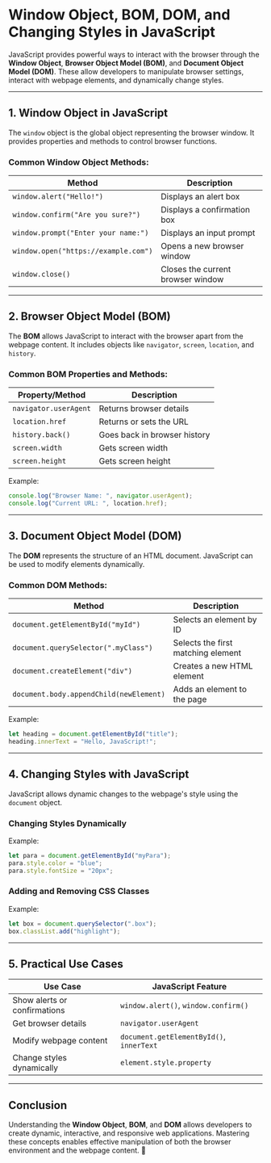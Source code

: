 # **Window Object, BOM, DOM, and Changing Styles in JavaScript**

JavaScript provides powerful ways to interact with the browser through the **Window Object**, **Browser Object Model (BOM)**, and **Document Object Model (DOM)**. These allow developers to manipulate browser settings, interact with webpage elements, and dynamically change styles.

---

## **1. Window Object in JavaScript**
The `window` object is the global object representing the browser window. It provides properties and methods to control browser functions.

### **Common Window Object Methods:**
| Method | Description |
|--------|-------------|
| `window.alert("Hello!")` | Displays an alert box |
| `window.confirm("Are you sure?")` | Displays a confirmation box |
| `window.prompt("Enter your name:")` | Displays an input prompt |
| `window.open("https://example.com")` | Opens a new browser window |
| `window.close()` | Closes the current browser window |

---

## **2. Browser Object Model (BOM)**
The **BOM** allows JavaScript to interact with the browser apart from the webpage content. It includes objects like `navigator`, `screen`, `location`, and `history`.

### **Common BOM Properties and Methods:**
| Property/Method | Description |
|---------------|-------------|
| `navigator.userAgent` | Returns browser details |
| `location.href` | Returns or sets the URL |
| `history.back()` | Goes back in browser history |
| `screen.width` | Gets screen width |
| `screen.height` | Gets screen height |

Example:
```javascript
console.log("Browser Name: ", navigator.userAgent);
console.log("Current URL: ", location.href);
```

---

## **3. Document Object Model (DOM)**
The **DOM** represents the structure of an HTML document. JavaScript can be used to modify elements dynamically.

### **Common DOM Methods:**
| Method | Description |
|--------|-------------|
| `document.getElementById("myId")` | Selects an element by ID |
| `document.querySelector(".myClass")` | Selects the first matching element |
| `document.createElement("div")` | Creates a new HTML element |
| `document.body.appendChild(newElement)` | Adds an element to the page |

Example:
```javascript
let heading = document.getElementById("title");
heading.innerText = "Hello, JavaScript!";
```

---

## **4. Changing Styles with JavaScript**
JavaScript allows dynamic changes to the webpage's style using the `document` object.

### **Changing Styles Dynamically**
Example:
```javascript
let para = document.getElementById("myPara");
para.style.color = "blue";
para.style.fontSize = "20px";
```

### **Adding and Removing CSS Classes**
Example:
```javascript
let box = document.querySelector(".box");
box.classList.add("highlight");
```

---

## **5. Practical Use Cases**

| Use Case | JavaScript Feature |
|----------|-------------------|
| Show alerts or confirmations | `window.alert()`, `window.confirm()` |
| Get browser details | `navigator.userAgent` |
| Modify webpage content | `document.getElementById()`, `innerText` |
| Change styles dynamically | `element.style.property` |

---

## **Conclusion**
Understanding the **Window Object**, **BOM**, and **DOM** allows developers to create dynamic, interactive, and responsive web applications. Mastering these concepts enables effective manipulation of both the browser environment and the webpage content. 🚀
